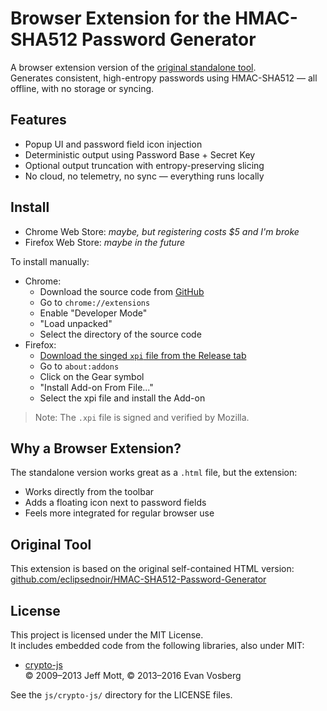 # Browser Extension for the HMAC-SHA512 Password Generator

A browser extension version of the [original standalone tool](https://github.com/eclipsednoir/HMAC-SHA512-Password-Generator).  
Generates consistent, high-entropy passwords using HMAC-SHA512 — all offline, with no storage or syncing.

## Features

- Popup UI and password field icon injection
- Deterministic output using Password Base + Secret Key
- Optional output truncation with entropy-preserving slicing
- No cloud, no telemetry, no sync — everything runs locally

## Install

- Chrome Web Store: _maybe, but registering costs $5 and I'm broke_
- Firefox Web Store: _maybe in the future_

To install manually:
- Chrome:
  - Download the source code from [GitHub](https://github.com/eclipsednoir/HMAC-SHA512-Password-Generator-Browser-Extension/archive/refs/heads/main.zip)
  - Go to `chrome://extensions`
  - Enable "Developer Mode"
  - "Load unpacked"
  - Select the directory of the source code
- Firefox:
  - [Download the singed `xpi` file from the Release tab](https://github.com/eclipsednoir/HMAC-SHA512-Password-Generator-Browser-Extension/releases/download/v1.1.1/HMAC-SHA512-Password-Generator-Browser-Extension.xpi)
  - Go to `about:addons`
  - Click on the Gear symbol
  - "Install Add-on From File..."
  - Select the xpi file and install the Add-on

> Note: The `.xpi` file is signed and verified by Mozilla.

## Why a Browser Extension?

The standalone version works great as a `.html` file, but the extension:
- Works directly from the toolbar
- Adds a floating icon next to password fields
- Feels more integrated for regular browser use

## Original Tool

This extension is based on the original self-contained HTML version:  
[github.com/eclipsednoir/HMAC-SHA512-Password-Generator](https://github.com/eclipsednoir/HMAC-SHA512-Password-Generator)

## License

This project is licensed under the MIT License.  
It includes embedded code from the following libraries, also under MIT:

- [crypto-js](https://github.com/brix/crypto-js)  
  © 2009–2013 Jeff Mott, © 2013–2016 Evan Vosberg

See the `js/crypto-js/` directory for the LICENSE files.
